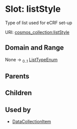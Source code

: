 
# Slot: listStyle

Type of list used for eCRF set-up

URI: [cosmos_collection:listStyle](https://www.cdisc.org/cosmos/collection_v1.0listStyle)


## Domain and Range

None &#8594;  <sub>0..1</sub> [ListTypeEnum](ListTypeEnum.md)

## Parents


## Children


## Used by

 * [DataCollectionItem](DataCollectionItem.md)
